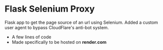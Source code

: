 # Flask Selenium Proxy
Flask app to get the page source of an url using Selenium. Added a custom user agent to bypass CloudFlare's anti-bot system.
- A few lines of code
- Made specifically to be hosted on **render.com**